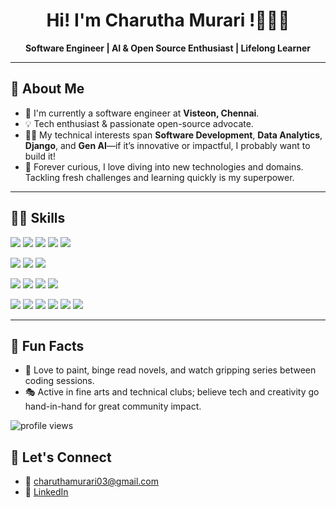 <h1 align="center">Hi! I'm Charutha Murari !👋👩‍💻</h1>
<p align="center"><b>Software Engineer  |  AI & Open Source Enthusiast  |  Lifelong Learner</b></p>

---

## 🚀 About Me

- 🔭 I'm currently a software engineer at **Visteon, Chennai**.
- 💡 Tech enthusiast & passionate open-source advocate.
- 👨‍💻 My technical interests span **Software Development**, **Data Analytics**, **Django**, and **Gen AI**—if it’s innovative or impactful, I probably want to build it!
- 🌱 Forever curious, I love diving into new technologies and domains. Tackling fresh challenges and learning quickly is my superpower.

---

## 👨‍💻 Skills

<p align="left">
  <img src="https://img.shields.io/badge/Java-ED8B00?style=for-the-badge&logo=java&logoColor=white"/>
  <img src="https://img.shields.io/badge/C++-00599C?style=for-the-badge&logo=c%2b%2b&logoColor=white"/>
  <img src="https://img.shields.io/badge/C%23-68217A?style=for-the-badge&logo=c-sharp&logoColor=white"/>
  <img src="https://img.shields.io/badge/Python-3776AB?style=for-the-badge&logo=python&logoColor=white"/>
  <img src="https://img.shields.io/badge/SQL-008080?style=for-the-badge&logo=postgresql&logoColor=white"/>
</p>
<p align="left">
  <img src="https://img.shields.io/badge/HTML5-E34F26?style=for-the-badge&logo=html5&logoColor=white"/>
  <img src="https://img.shields.io/badge/CSS3-1572B6?style=for-the-badge&logo=css3&logoColor=white"/>
  <img src="https://img.shields.io/badge/JavaScript-F7DF1E?style=for-the-badge&logo=javascript&logoColor=black"/>
</p>
<p align="left">
  <img src="https://img.shields.io/badge/Django-092E20?style=for-the-badge&logo=django&logoColor=white"/>
  <img src="https://img.shields.io/badge/Flask-000000?style=for-the-badge&logo=flask&logoColor=white"/>
  <img src="https://img.shields.io/badge/MongoDB-4EA94B?style=for-the-badge&logo=mongodb&logoColor=white"/>
  <img src="https://img.shields.io/badge/PostgreSQL-4169E1?style=for-the-badge&logo=postgresql&logoColor=white"/>
</p>
<p align="left">
  <img src="https://img.shields.io/badge/Machine%20Learning-FF6F00?style=for-the-badge&logo=python&logoColor=white"/>
  <img src="https://img.shields.io/badge/GenAI-8B00FF?style=for-the-badge"/>
  <img src="https://img.shields.io/badge/Prompt%20Engineering-FFD700?style=for-the-badge"/>
  <img src="https://img.shields.io/badge/Git-F05032?style=for-the-badge&logo=git&logoColor=white"/>
  <img src="https://img.shields.io/badge/GitHub-181717?style=for-the-badge&logo=github&logoColor=white"/>
  <img src="https://img.shields.io/badge/VS%20Code-0078D4?style=for-the-badge&logo=visual-studio-code&logoColor=white"/>
</p>

---

## 🎨 Fun Facts

- 🎨 Love to paint, binge read novels, and watch gripping series between coding sessions.
- 🎭 Active in fine arts and technical clubs; believe tech and creativity go hand-in-hand for great community impact.


<p>
  <img src="https://komarev.com/ghpvc/?username=charuthamurari&color=brightgreen" alt="profile views"/>
</p>


## 🤝 Let's Connect

- 📧 [charuthamurari03@gmail.com](mailto:charuthamurari03@gmail.com)
- 💼 [LinkedIn](https://www.linkedin.com/in/charuthamurari/)
